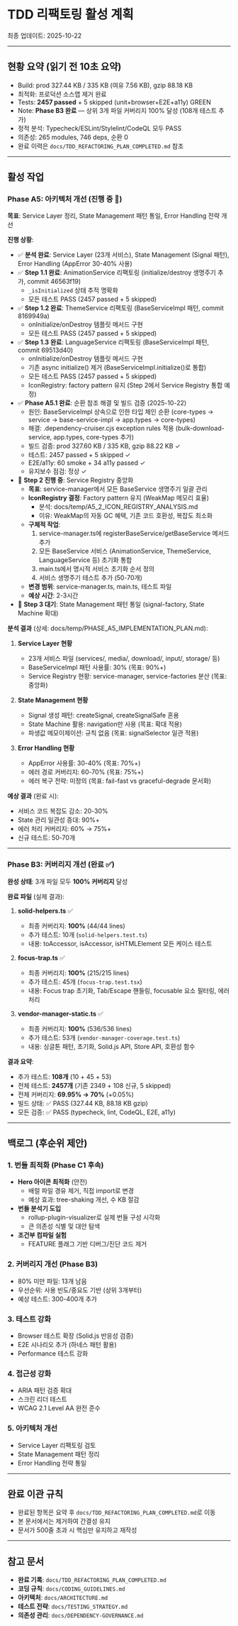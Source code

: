 # TDD 리팩토링 활성 계획

최종 업데이트: 2025-10-22

---

## 현황 요약 (읽기 전 10초 요약)

- Build: prod 327.44 KB / 335 KB (여유 7.56 KB), gzip 88.18 KB
- 최적화: 프로덕션 소스맵 제거 완료
- Tests: **2457 passed** + 5 skipped (unit+browser+E2E+a11y) GREEN
- Note: **Phase B3 완료** — 상위 3개 파일 커버리지 100% 달성 (108개 테스트 추가)
- 정적 분석: Typecheck/ESLint/Stylelint/CodeQL 모두 PASS
- 의존성: 265 modules, 746 deps, 순환 0
- 완료 이력은 `docs/TDD_REFACTORING_PLAN_COMPLETED.md` 참조

---

## 활성 작업

### Phase A5: 아키텍처 개선 (진행 중 🔄)

**목표**: Service Layer 정리, State Management 패턴 통일, Error Handling 전략
개선

**진행 상황**:

- ✅ **분석 완료**: Service Layer (23개 서비스), State Management (Signal 패턴),
  Error Handling (AppError 30-40% 사용)
- ✅ **Step 1.1 완료**: AnimationService 리팩토링 (initialize/destroy 생명주기
  추가, commit 46563f19)
  - `_isInitialized` 상태 추적 명확화
  - 모든 테스트 PASS (2457 passed + 5 skipped)
- ✅ **Step 1.2 완료**: ThemeService 리팩토링 (BaseServiceImpl 패턴, commit
  8169949a)
  - onInitialize/onDestroy 템플릿 메서드 구현
  - 모든 테스트 PASS (2457 passed + 5 skipped)
- ✅ **Step 1.3 완료**: LanguageService 리팩토링 (BaseServiceImpl 패턴, commit
  69513d40)
  - onInitialize/onDestroy 템플릿 메서드 구현
  - 기존 async initialize() 제거 (BaseServiceImpl.initialize()로 통합)
  - 모든 테스트 PASS (2457 passed + 5 skipped)
  - IconRegistry: factory pattern 유지 (Step 2에서 Service Registry 통합 예정)
- ✅ **Phase A5.1 완료**: 순환 참조 해결 및 빌드 검증 (2025-10-22)
  - 원인: BaseServiceImpl 상속으로 인한 타입 체인 순환 (core-types → service →
    base-service-impl → app.types → core-types)
  - 해결: .dependency-cruiser.cjs exception rules 적용 (bulk-download-service,
    app.types, core-types 추가)
  - 빌드 검증: prod 327.60 KB / 335 KB, gzip 88.22 KB ✓
  - 테스트: 2457 passed + 5 skipped ✓
  - E2E/a11y: 60 smoke + 34 a11y passed ✓
  - 유지보수 점검: 정상 ✓
- 🔄 **Step 2 진행 중**: Service Registry 중앙화
  - **목표**: service-manager에서 모든 BaseService 생명주기 일괄 관리
  - **IconRegistry 결정**: Factory pattern 유지 (WeakMap 메모리 효율)
    - 분석: docs/temp/A5_2_ICON_REGISTRY_ANALYSIS.md
    - 이유: WeakMap의 자동 GC 혜택, 기존 코드 호환성, 복잡도 최소화
  - **구체적 작업**:
    1. service-manager.ts에 registerBaseService/getBaseService 메서드 추가
    2. 모든 BaseService 서비스 (AnimationService, ThemeService, LanguageService
       등) 초기화 통합
    3. main.ts에서 명시적 서비스 초기화 순서 정의
    4. 서비스 생명주기 테스트 추가 (50-70개)
  - **변경 범위**: service-manager.ts, main.ts, 테스트 파일
  - **예상 시간**: 2-3시간
- 🔄 **Step 3 대기**: State Management 패턴 통일 (signal-factory, State Machine
  확대)

**분석 결과** (상세: docs/temp/PHASE_A5_IMPLEMENTATION_PLAN.md):

1. **Service Layer 현황**
   - 23개 서비스 파일 (services/, media/, download/, input/, storage/ 등)
   - BaseServiceImpl 패턴 사용률: 30% (목표: 90%+)
   - Service Registry 현황: service-manager, service-factories 분산 (목표:
     중앙화)

2. **State Management 현황**
   - Signal 생성 패턴: createSignal, createSignalSafe 혼용
   - State Machine 활용: navigation만 사용 (목표: 확대 적용)
   - 파생값 메모이제이션: 규칙 없음 (목표: signalSelector 일관 적용)

3. **Error Handling 현황**
   - AppError 사용률: 30-40% (목표: 70%+)
   - 에러 경로 커버리지: 60-70% (목표: 75%+)
   - 에러 복구 전략: 미정의 (목표: fail-fast vs graceful-degrade 문서화)

**예상 결과** (완료 시):

- 서비스 코드 복잡도 감소: 20-30%
- State 관리 일관성 증대: 90%+
- 에러 처리 커버리지: 60% → 75%+
- 신규 테스트: 50-70개

---

### Phase B3: 커버리지 개선 (완료 ✅)

**완성 상태**: 3개 파일 모두 **100% 커버리지** 달성

**완료 파일** (실제 결과):

1. **solid-helpers.ts** ✅
   - 최종 커버리지: **100%** (44/44 lines)
   - 추가 테스트: 10개 (`solid-helpers.test.ts`)
   - 내용: toAccessor, isAccessor, isHTMLElement 모든 케이스 테스트

2. **focus-trap.ts** ✅
   - 최종 커버리지: **100%** (215/215 lines)
   - 추가 테스트: 45개 (`focus-trap.test.tsx`)
   - 내용: Focus trap 초기화, Tab/Escape 핸들링, focusable 요소 필터링, 에러
     처리

3. **vendor-manager-static.ts** ✅
   - 최종 커버리지: **100%** (536/536 lines)
   - 추가 테스트: 53개 (`vendor-manager-coverage.test.ts`)
   - 내용: 싱글톤 패턴, 초기화, Solid.js API, Store API, 호환성 함수

**결과 요약**:

- 추가 테스트: **108개** (10 + 45 + 53)
- 전체 테스트: **2457개** (기존 2349 + 108 신규, 5 skipped)
- 전체 커버리지: **69.95% → 70%** (+0.05%)
- 빌드 상태: ✅ PASS (327.44 KB, 88.18 KB gzip)
- 모든 검증: ✅ PASS (typecheck, lint, CodeQL, E2E, a11y)

---

## 백로그 (후순위 제안)

### 1. 번들 최적화 (Phase C1 후속)

- **Hero 아이콘 최적화** (안전)
  - 배럴 파일 경유 제거, 직접 import로 변경
  - 예상 효과: tree-shaking 개선, 수 KB 절감
- **번들 분석기 도입**
  - rollup-plugin-visualizer로 실제 번들 구성 시각화
  - 큰 의존성 식별 및 대안 탐색
- **조건부 컴파일 실험**
  - FEATURE 플래그 기반 디버그/진단 코드 제거

### 2. 커버리지 개선 (Phase B3)

- 80% 미만 파일: 13개 남음
- 우선순위: 사용 빈도/중요도 기반 (상위 3개부터)
- 예상 테스트: 300-400개 추가

### 3. 테스트 강화

- Browser 테스트 확장 (Solid.js 반응성 검증)
- E2E 시나리오 추가 (하네스 패턴 활용)
- Performance 테스트 강화

### 4. 접근성 강화

- ARIA 패턴 검증 확대
- 스크린 리더 테스트
- WCAG 2.1 Level AA 완전 준수

### 5. 아키텍처 개선

- Service Layer 리팩토링 검토
- State Management 패턴 정리
- Error Handling 전략 통일

---

## 완료 이관 규칙

- 완료된 항목은 요약 후 `docs/TDD_REFACTORING_PLAN_COMPLETED.md`로 이동
- 본 문서에서는 제거하여 간결성 유지
- 문서가 500줄 초과 시 핵심만 유지하고 재작성

---

## 참고 문서

- **완료 기록**: `docs/TDD_REFACTORING_PLAN_COMPLETED.md`
- **코딩 규칙**: `docs/CODING_GUIDELINES.md`
- **아키텍처**: `docs/ARCHITECTURE.md`
- **테스트 전략**: `docs/TESTING_STRATEGY.md`
- **의존성 관리**: `docs/DEPENDENCY-GOVERNANCE.md`
